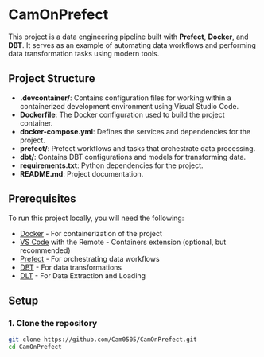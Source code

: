 # CamOnPrefect

This project is a data engineering pipeline built with **Prefect**, **Docker**, and **DBT**. It serves as an example of automating data workflows and performing data transformation tasks using modern tools.

## Project Structure

- **.devcontainer/**: Contains configuration files for working within a containerized development environment using Visual Studio Code.
- **Dockerfile**: The Docker configuration used to build the project container.
- **docker-compose.yml**: Defines the services and dependencies for the project.
- **prefect/**: Prefect workflows and tasks that orchestrate data processing.
- **dbt/**: Contains DBT configurations and models for transforming data.
- **requirements.txt**: Python dependencies for the project.
- **README.md**: Project documentation.

## Prerequisites

To run this project locally, you will need the following:

- [Docker](https://www.docker.com/) - For containerization of the project
- [VS Code](https://code.visualstudio.com/) with the Remote - Containers extension (optional, but recommended)
- [Prefect](https://www.prefect.io/) - For orchestrating data workflows
- [DBT](https://www.getdbt.com/) - For data transformations
- [DLT](https://dlthub.com/) - For Data Extraction and Loading

## Setup

### 1. Clone the repository

```bash
git clone https://github.com/Cam0505/CamOnPrefect.git
cd CamOnPrefect